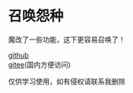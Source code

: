 # 召唤怨种
魔改了一些功能，这下更容易召唤了！

[github](https://github.com/ltxhhz/zhaoHuanShenLong)  
[gitee](https://gitee.com/ltxhhz/zhaoHuanShenLong)(国内方便访问)

仅供学习使用，如有侵权请联系我删除
